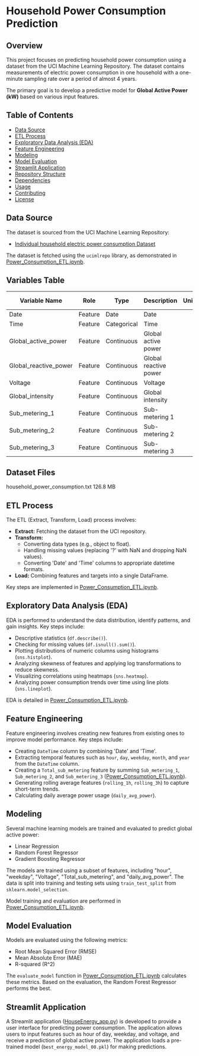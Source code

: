 # Household Power Consumption Prediction

## Overview

This project focuses on predicting household power consumption using a dataset from the UCI Machine Learning Repository. The dataset contains measurements of electric power consumption in one household with a one-minute sampling rate over a period of almost 4 years.

The primary goal is to develop a predictive model for **Global Active Power (kW)** based on various input features.

## Table of Contents

- [Data Source](#data-source)
- [ETL Process](#etl-process)
- [Exploratory Data Analysis (EDA)](#exploratory-data-analysis-eda)
- [Feature Engineering](#feature-engineering)
- [Modeling](#modeling)
- [Model Evaluation](#model-evaluation)
- [Streamlit Application](#streamlit-application)
- [Repository Structure](#repository-structure)
- [Dependencies](#dependencies)
- [Usage](#usage)
- [Contributing](#contributing)
- [License](#license)

## Data Source

The dataset is sourced from the UCI Machine Learning Repository:

- [Individual household electric power consumption Dataset](https://archive.ics.uci.edu/dataset/235/individual+household+electric+power+consumption)

The dataset is fetched using the `ucimlrepo` library, as demonstrated in [Power_Consumption_ETL.ipynb](Power_Consumption_ETL.ipynb).

## Variables Table

| Variable Name          | Role     | Type         | Description                                     | Units | Missing Values |
|--------------------------|----------|--------------|-------------------------------------------------|-------|----------------|
| Date                     | Feature  | Date         | Date                                            |       | no             |
| Time                     | Feature  | Categorical  | Time                                            |       | no             |
| Global_active_power      | Feature  | Continuous   | Global active power                             |       | no             |
| Global_reactive_power    | Feature  | Continuous   | Global reactive power                           |       | no             |
| Voltage                  | Feature  | Continuous   | Voltage                                         |       | no             |
| Global_intensity         | Feature  | Continuous   | Global intensity                                |       | no             |
| Sub_metering_1           | Feature  | Continuous   | Sub-metering 1                                  |       | no             |
| Sub_metering_2           | Feature  | Continuous   | Sub-metering 2                                  |       | no             |
| Sub_metering_3           | Feature  | Continuous   | Sub-metering 3                                  |       | no             |

## Dataset Files
household_power_consumption.txt	                           126.8 MB

## ETL Process

The ETL (Extract, Transform, Load) process involves:

- **Extract:** Fetching the dataset from the UCI repository.
- **Transform:**
    - Converting data types (e.g., object to float).
    - Handling missing values (replacing '?' with NaN and dropping NaN values).
    - Converting 'Date' and 'Time' columns to appropriate datetime formats.
- **Load:** Combining features and targets into a single DataFrame.

Key steps are implemented in [Power_Consumption_ETL.ipynb](Power_Consumption_ETL.ipynb).

## Exploratory Data Analysis (EDA)

EDA is performed to understand the data distribution, identify patterns, and gain insights. Key steps include:

- Descriptive statistics (`df.describe()`).
- Checking for missing values (`df.isnull().sum()`).
- Plotting distributions of numeric columns using histograms (`sns.histplot`).
- Analyzing skewness of features and applying log transformations to reduce skewness.
- Visualizing correlations using heatmaps (`sns.heatmap`).
- Analyzing power consumption trends over time using line plots (`sns.lineplot`).

EDA is detailed in [Power_Consumption_ETL.ipynb](Power_Consumption_ETL.ipynb).

## Feature Engineering

Feature engineering involves creating new features from existing ones to improve model performance. Key steps include:

- Creating `DateTime` column by combining 'Date' and 'Time'.
- Extracting temporal features such as `hour`, `day`, `weekday`, `month`, and `year` from the `DateTime` column.
- Creating a `Total_sub_metering` feature by summing `Sub_metering_1`, `Sub_metering_2`, and `Sub_metering_3` ([Power_Consumption_ETL.ipynb](Power_Consumption_ETL.ipynb)).
- Generating rolling average features (`rolling_1h`, `rolling_3h`) to capture short-term trends.
- Calculating daily average power usage (`daily_avg_power`).

## Modeling

Several machine learning models are trained and evaluated to predict global active power:

- Linear Regression
- Random Forest Regressor
- Gradient Boosting Regressor

The models are trained using a subset of features, including "hour", "weekday", "Voltage", "Total_sub_metering", and "daily_avg_power".  The data is split into training and testing sets using `train_test_split` from `sklearn.model_selection`.

Model training and evaluation are performed in [Power_Consumption_ETL.ipynb](Power_Consumption_ETL.ipynb).

## Model Evaluation

Models are evaluated using the following metrics:

- Root Mean Squared Error (RMSE)
- Mean Absolute Error (MAE)
- R-squared (R^2)

The `evaluate_model` function in [Power_Consumption_ETL.ipynb](Power_Consumption_ETL.ipynb) calculates these metrics. Based on the evaluation, the Random Forest Regressor performs the best.

## Streamlit Application

A Streamlit application ([HouseEnergy_app.py](HouseEnergy_app.py)) is developed to provide a user interface for predicting power consumption. The application allows users to input features such as hour of day, weekday, and voltage, and receive a prediction of global active power.  The application loads a pre-trained model (`best_energy_model_00.pkl`) for making predictions.

